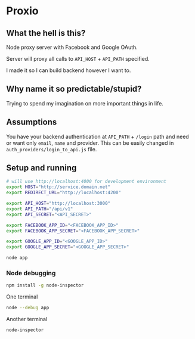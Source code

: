 # Proxio

## What the hell is this?

Node proxy server with Facebook and Google OAuth.

Server will proxy all calls to `API_HOST` + `API_PATH` specified.

I made it so I can build backend however I want to.

## Why name it so predictable/stupid?

Trying to spend my imagination on more important things in life.

## Assumptions

You have your backend authentication at `API_PATH` + `/login` path and need or want only
`email`, `name` and provider. This can be easily changed in `auth_providers/login_to_api.js` file.

## Setup and running

```bash
# will use http://localhost:4000 for development environment
export HOST="http://service.domain.net"
export REDIRECT_URL="http://localhost:4200"

export API_HOST="http://localhost:3000"
export API_PATH="/api/v1"
export API_SECRET="<API_SECRET>"

export FACEBOOK_APP_ID="<FACEBOOK_APP_ID>"
export FACEBOOK_APP_SECRET="<FACEBOOK_APP_SECRET>"

export GOOGLE_APP_ID="<GOOGLE_APP_ID>"
export GOOGLE_APP_SECRET="<GOOGLE_APP_SECRET>"

node app
```

### Node debugging

```sh
npm install -g node-inspector
```

One terminal

```sh
node --debug app
```

Another terminal

```sh
node-inspector
```